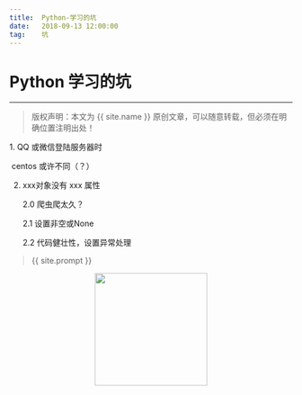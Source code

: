 ```yaml
---             
title:  Python-学习的坑
date:   2018-09-13 12:00:00
tag:    坑
---
```

# Python 学习的坑

***
> 版权声明：本文为 {{ site.name }} 原创文章，可以随意转载，但必须在明确位置注明出处！

<head><link rel="stylesheet" href="../css/rouge.css"></head>
1. QQ 或微信登陆服务器时

​        centos 或许不同（？）

2. xxx对象没有 xxx 属性

   2.0 爬虫爬太久？

   2.1 设置非空或None

   2.2 代码健壮性，设置异常处理

> {{ site.prompt }}

<div  align="center">
<img src="https://rengui520.github.io/images/wechart.jpg" width = "200" height = "200"/>